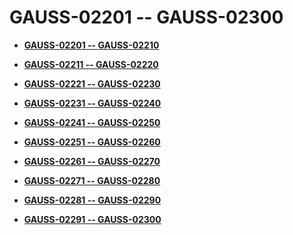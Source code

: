 # GAUSS-02201 -- GAUSS-02300<a name="ZH-CN_TOPIC_0302072884"></a>

-   **[GAUSS-02201 -- GAUSS-02210](GAUSS-02201----GAUSS-02210.md)**  

-   **[GAUSS-02211 -- GAUSS-02220](GAUSS-02211----GAUSS-02220.md)**  

-   **[GAUSS-02221 -- GAUSS-02230](GAUSS-02221----GAUSS-02230.md)**  

-   **[GAUSS-02231 -- GAUSS-02240](GAUSS-02231----GAUSS-02240.md)**  

-   **[GAUSS-02241 -- GAUSS-02250](GAUSS-02241----GAUSS-02250.md)**  

-   **[GAUSS-02251 -- GAUSS-02260](GAUSS-02251----GAUSS-02260.md)**  

-   **[GAUSS-02261 -- GAUSS-02270](GAUSS-02261----GAUSS-02270.md)**  

-   **[GAUSS-02271 -- GAUSS-02280](GAUSS-02271----GAUSS-02280.md)**  

-   **[GAUSS-02281 -- GAUSS-02290](GAUSS-02281----GAUSS-02290.md)**  

-   **[GAUSS-02291 -- GAUSS-02300](GAUSS-02291----GAUSS-02300.md)**  


